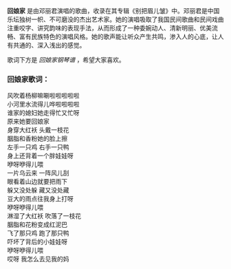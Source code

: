 

**回娘家**
是由邓丽君演唱的歌曲，收录在其专辑《别把眉儿皱》中。邓丽君是中国乐坛独树一帜、不可磨没的杰出艺术家。她的演唱吸取了我国民间歌曲和民间戏曲注重咬字、讲究韵味的表现手法，从而形成了一种委婉动人、清新明丽、优美流畅、富有民族特色的演唱风格。她的歌声能让听众产生共鸣，渗入人的心底，让人有共通的、深入浅出的感觉。

  
歌词下方是 _回娘家钢琴谱_ ，希望大家喜欢。

### 回娘家歌词：

风吹着杨柳嘛唰啦啦啦啦啦  
小河里水流得儿哗啦啦啦啦  
谁家的媳妇她走得忙又忙呀  
原来她要回娘家  
身穿大红袄 头戴一枝花  
胭脂和香粉她的脸上擦  
左手一只鸡 右手一只鸭  
身上还背着一个胖娃娃呀  
咿呀咿得儿喂  
一片乌云来 一阵风儿刮  
眼看着山边就要把雨下  
躲又没处躲 藏又没处藏  
豆大的雨点往我身上打呀  
咿呀咿得儿喂  
淋湿了大红袄 吹落了一枝花  
胭脂和花粉变成红泥巴  
飞了那只鸡 跑了那只鸭  
吓坏了背后的小娃娃呀  
咿呀咿得儿喂  
哎呀 我怎么去见我的妈

